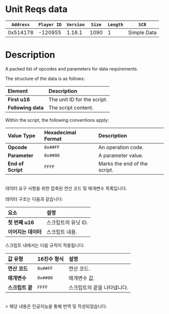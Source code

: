 # Unit Reqs data

| `Address` | `Player ID` | `Version` | `Size` | `Length` | `SCR` |
| ---------- | ----------- | --------- | ------ | -------- | ---- |
| 0x514178 | -120955 | 1.16.1 | 1090 | 1 | Simple Data |

# Description

A packed list of opcodes and parameters for data requirements.

The structure of the data is as follows:

| Element             | Description                                     |
| :------------------ | :---------------------------------------------- |
| **First u16**       | The unit ID for the script.                     |
| **Following data**  | The script content.                             |

Within the script, the following conventions apply:

| Value Type        | Hexadecimal Format | Description                         |
| :---------------- | :----------------- | :---------------------------------- |
| **Opcode**        | `0x##FF`           | An operation code.                  |
| **Parameter**     | `0x##00`           | A parameter value.                  |
| **End of Script** | `FFFF`             | Marks the end of the script.        |

<br>
데이터 요구 사항을 위한 압축된 연산 코드 및 매개변수 목록입니다.

데이터 구조는 다음과 같습니다:

| 요소                  | 설명                                 |
| :-------------------- | :----------------------------------- |
| **첫 번째 u16**       | 스크립트의 유닛 ID.                    |
| **이어지는 데이터**   | 스크립트 내용.                       |

스크립트 내에서는 다음 규칙이 적용됩니다:

| 값 유형           | 16진수 형식    | 설명                     |
| :---------------- | :------------- | :----------------------- |
| **연산 코드**     | `0x##FF`       | 연산 코드.               |
| **매개변수**      | `0x##00`       | 매개변수 값.             |
| **스크립트 끝**   | `FFFF`         | 스크립트의 끝을 나타냅니다. |

<br>
> 해당 내용은 인공지능을 통해 번역 및 작성되었습니다.